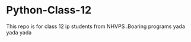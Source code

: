 # Python-Class-12
This repo is for class 12 ip students from NHVPS
.Boaring programs yada yada yada
